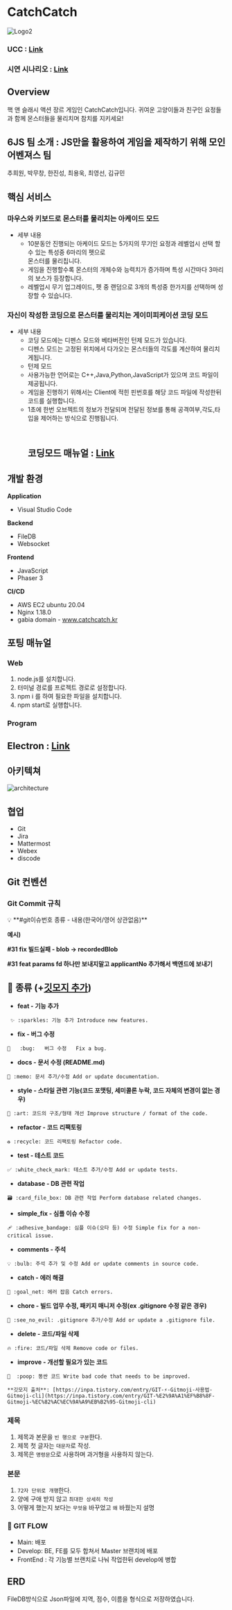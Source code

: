 # CatchCatch

![Logo2](https://user-images.githubusercontent.com/52388470/202585594-5369004d-0750-4d15-b321-0150b668d02b.gif)

### UCC : [Link](https://drive.google.com/file/d/1-FeOOLFria1NnWZ3JuNyF8lZp3i6uGit/view?usp=sharing)

### 시연 시나리오 : [Link](https://drive.google.com/file/d/1qfPGl3_dDk73lSG3AATmMey8rE3C1M2t/view?usp=sharing)

## Overview

핵 앤 슬래시 액션 장르 게임인 CatchCatch입니다.
귀여운 고양이들과 친구인 요정들과 함께 몬스터들을 물리치며 참치를 지키세요!

## 6JS 팀 소개 : JS만을 활용하여 게임을 제작하기 위해 모인 어벤져스 팀

추희원, 박무창, 한진성, 최용욱, 최영선, 김규민

## 핵심 서비스

### 마우스와 키보드로 몬스터를 물리치는 아케이드 모드

- 세부 내용
  - 10분동안 진행되는 아케이드 모드는 5가지의 무기인 요정과 레벨업시 선택 할 수 있는 특성중 6마리의 펫으로 <br>몬스터를 물리칩니다.
  - 게임을 진행할수록 몬스터의 개체수와 능력치가 증가하며 특성 시간마다 3마리의 보스가 등장합니다.
  - 레벨업시 무기 업그레이드, 펫 중 랜덤으로 3개의 특성중 한가지를 선택하며 성장할 수 있습니다.

### 자신이 작성한 코딩으로 몬스터를 물리치는 게이미피케이션 코딩 모드

- 세부 내용
  - 코딩 모드에는 디펜스 모드와 베타버전인 턴제 모드가 있습니다.
  - 디펜스 모드는 고정된 위치에서 다가오는 몬스터들의 각도를 계산하여 물리치게됩니다.
  - 턴제 모드
  - 사용가능한 언어로는 C++,Java,Python,JavaScript가 있으며 코드 파일이 제공됩니다.
  - 게임을 진행하기 위해서는 Client에 적힌 핀번호를 해당 코드 파일에 작성한뒤 코드를 실행합니다.
  - 1초에 한번 오브젝트의 정보가 전달되며 전달된 정보를 통해 공격여부,각도,타입을 제어하는 방식으로 진행됩니다.
    ## <br>코딩모드 매뉴얼 : [Link](https://drive.google.com/file/d/1fEKIuOr7IEHHTEd6ES0MyooSrU5hJyfP/view?usp=share_link)

## 개발 환경

**Application**

- Visual Studio Code

**Backend**

- FileDB
- Websocket

**Frontend**

- JavaScript
- Phaser 3

**CI/CD**

- AWS EC2 ubuntu 20.04
- Nginx 1.18.0
- gabia domain - www.catchcatch.kr

## 포팅 매뉴얼

### Web

1.  node.js를 설치합니다.
2.  터미널 경로를 프로젝트 경로로 설정합니다.
3.  npm i 를 하여 필요한 파일을 설치합니다.
4.  npm start로 실행합니다.

### Program

## Electron : [Link](https://drive.google.com/file/d/1RaM-Td99r52cWndkwsosyQ-09NtHYnZm/view?usp=share_link)

## 아키텍쳐

![architecture](https://user-images.githubusercontent.com/52388470/202593855-4546e6bf-a30b-413b-9070-c20abb354aab.png)

## 협업

- Git
- Jira
- Mattermost
- Webex
- discode

## Git 컨벤션

### Git Commit 규칙

<aside>
💡 **#git이슈번호 종류 - 내용(한국어/영어 상관없음)**

</aside>

**예시)**

**#31 fix 빌드실패 - blob → recordedBlob**

**#31 feat params fd 하나만 보내지말고 applicantNo 추가해서 백엔드에 보내기**

## 📌 종류 (+[깃모지 추가](https://gitmoji.dev/))

- **feat - 기능 추가**

```
 ✨ :sparkles: 기능 추가 Introduce new features.
```

- **fix - 버그 수정**

```
🐛	:bug:	버그 수정	Fix a bug.
```

- **docs - 문서 수정 (README.md)**

```
📝 :memo: 문서 추가/수정 Add or update documentation.
```

- **style - 스타일 관련 기능(코드 포맷팅, 세미콜론 누락, 코드 자체의 변경이 없는 경우)**

```
🎨 :art: 코드의 구조/형태 개선 Improve structure / format of the code.
```

- **refactor - 코드 리팩토링**

```
♻️ :recycle: 코드 리팩토링 Refactor code.
```

- **test - 테스트 코드**

```
✅ :white_check_mark: 테스트 추가/수정 Add or update tests.
```

- **database - DB 관련 작업**

```
🗃️ :card_file_box: DB 관련 작업 Perform database related changes.
```

- **simple_fix - 심플 이슈 수정**

```
🩹 :adhesive_bandage: 심플 이슈(오타 등) 수정 Simple fix for a non-critical issue.
```

- **comments - 주석**

```
💡 :bulb: 주석 추가 및 수정 Add or update comments in source code.
```

- **catch - 에러 해결**

```
🥅 :goal_net: 에러 잡음 Catch errors.
```

- **chore - 빌드 업무 수정, 패키지 매니저 수정(ex .gitignore 수정 같은 경우)**

```
🙈 :see_no_evil: .gitignore 추가/수정 Add or update a .gitignore file.
```

- **delete - 코드/파일 삭제**

```
🔥 :fire: 코드/파일 삭제 Remove code or files.
```

- **improve - 개선할 필요가 있는 코드**

```
💩  :poop: 똥싼 코드 Write bad code that needs to be improved.
```

`**깃모지 출처**: [https://inpa.tistory.com/entry/GIT-⚡️-Gitmoji-사용법-Gitmoji-cli](https://inpa.tistory.com/entry/GIT-%E2%9A%A1%EF%B8%8F-Gitmoji-%EC%82%AC%EC%9A%A9%EB%B2%95-Gitmoji-cli)`

### 제목

1. 제목과 본문을 `빈 행으로 구분`한다.
2. 제목 첫 글자는 `대문자`로 작성.
3. 제목은 `명령문`으로 사용하며 과거형을 사용하지 않는다.

### 본문

1. `72자 단위로 개행`한다.
2. 양에 구애 받지 않고 `최대한 상세히 작성`
3. 어떻게 했는지 보다는 `무엇을` 바꾸었고 `왜` 바꿨는지 설명

### 📌 GIT FLOW

- Main: 배포
- Develop: BE, FE를 모두 합쳐서 Master 브랜치에 배포
- FrontEnd : 각 기능별 브랜치로 나눠 작업한뒤 develop에 병합

## ERD

FileDB방식으로 Json파일에 지역, 점수, 이름을 형식으로 저장하였습니다.
